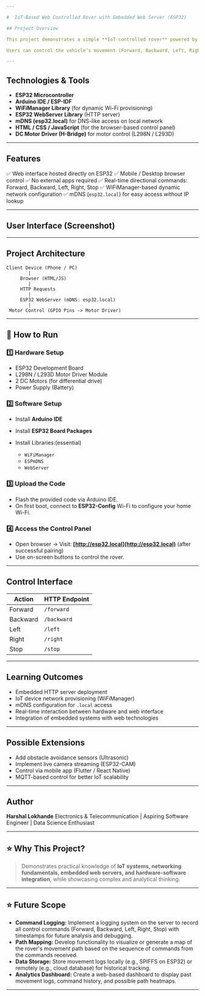 ```yaml
---

#  IoT-Based Web Controlled Rover with Embedded Web Server (ESP32)

## Project Overview

This project demonstrates a simple **IoT-controlled rover** powered by **ESP32**. The rover is controlled via a **web-based interface** hosted directly on the ESP32's internal HTTP server. The setup leverages **WiFiManager** for flexible Wi-Fi network configuration and **mDNS** (`esp32.local`) for convenient, user-friendly access.

Users can control the vehicle’s movement (Forward, Backward, Left, Right, Stop) through any device connected to the same network via a browser.

---
```


## Technologies & Tools

* **ESP32 Microcontroller**
* **Arduino IDE / ESP-IDF**
* **WiFiManager Library** (for dynamic Wi-Fi provisioning)
* **ESP32 WebServer Library** (HTTP server)
* **mDNS (esp32.local)** for DNS-like access on local network
* **HTML / CSS / JavaScript** (for the browser-based control panel)
* **DC Motor Driver (H-Bridge)** for motor control (L298N / L293D)

---

## Features

✅ Web interface hosted directly on ESP32
✅ Mobile / Desktop browser control
✅ No external apps required
✅ Real-time directional commands: Forward, Backward, Left, Right, Stop
✅ WiFiManager-based dynamic network configuration
✅ mDNS (`esp32.local`) for easy access without IP lookup

---

## User Interface (Screenshot)





---

## Project Architecture

```plaintext
Client Device (Phone / PC)
        |
     Browser (HTML/JS)
        |
     HTTP Requests
        |
     ESP32 WebServer (mDNS: esp32.local)
        |
 Motor Control (GPIO Pins -> Motor Driver)
```

---

## 🚀 How to Run

### 1️⃣ Hardware Setup

* ESP32 Development Board
* L298N / L293D Motor Driver Module
* 2 DC Motors (for differential drive)
* Power Supply (Battery)

### 2️⃣ Software Setup

* Install **Arduino IDE**
* Install **ESP32 Board Packages**
* Install Libraries:(essential)

  * `WiFiManager`
  * `ESPmDNS`
  * `WebServer`

### 3️⃣ Upload the Code

* Flash the provided code via Arduino IDE.
* On first boot, connect to **ESP32-Config** Wi-Fi to configure your home Wi-Fi.

### 4️⃣ Access the Control Panel

* Open browser → Visit: **[http://esp32.local](http://esp32.local)** (after successful pairing)
* Use on-screen buttons to control the rover.

---

##  Control Interface

| Action   | HTTP Endpoint |
| -------- | ------------- |
| Forward  | `/forward`    |
| Backward | `/backward`   |
| Left     | `/left`       |
| Right    | `/right`      |
| Stop     | `/stop`       |

---

## Learning Outcomes

* Embedded HTTP server deployment
* IoT device network provisioning (WiFiManager)
* mDNS configuration for `.local` access
* Real-time interaction between hardware and web interface
* Integration of embedded systems with web technologies

---

##  Possible Extensions

* Add obstacle avoidance sensors (Ultrasonic)
* Implement live camera streaming (ESP32-CAM)
* Control via mobile app (Flutter / React Native)
* MQTT-based control for better IoT scalability

---

##  Author

**Harshal Lokhande**
Electronics & Telecommunication | Aspiring Software Engineer | Data Science Enthusiast

---

## ⭐ Why This Project?

> Demonstrates practical knowledge of **IoT systems, networking fundamentals, embedded web servers, and hardware-software integration**, while showcasing complex and analytical thinking.

---


## ⭐ Future Scope

* **Command Logging:** Implement a logging system on the server to record all control commands (Forward, Backward, Left, Right, Stop) with timestamps for future analysis and debugging.
* **Path Mapping:** Develop functionality to visualize or generate a map of the rover's movement path based on the sequence of commands from the commands received.
* **Data Storage:** Store movement logs locally (e.g., SPIFFS on ESP32) or remotely (e.g., cloud database) for historical tracking.
* **Analytics Dashboard:** Create a web-based dashboard to display past movement logs, command history, and possible path heatmaps.

---




